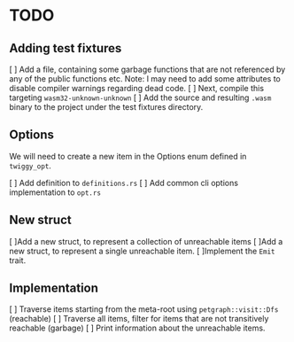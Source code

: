 # TODO

## Adding test fixtures

[ ]  Add a file, containing some garbage functions that are not referenced by
   any of the public functions etc. Note: I may need to add some attributes to
   disable compiler warnings regarding dead code.
[ ]  Next, compile this targeting `wasm32-unknown-unknown`
[ ]  Add the source and resulting `.wasm` binary to the project under the test
   fixtures directory.

## Options

We will need to create a new item in the Options enum defined in `twiggy_opt`.

[ ]  Add definition to `definitions.rs`
[ ]  Add common cli options implementation to `opt.rs`

## New struct

[ ]Add a new struct, to represent a collection of unreachable items
[ ]Add a new struct, to represent a single unreachable item.
[ ]Implement the `Emit` trait.

## Implementation

[ ]  Traverse items starting from the meta-root using `petgraph::visit::Dfs` (reachable)
[ ]  Traverse all items, filter for items that are not transitively reachable (garbage)
[ ]  Print information about the unreachable items.


